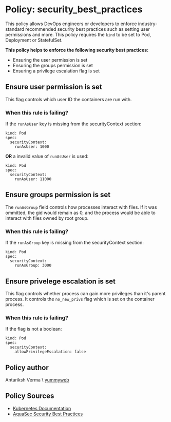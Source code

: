 # Policy: security_best_practices
This policy allows DevOps engineers or developers to enforce industry-standard recommended security
best practices such as setting user permissions and more. This policy requires the `kind`
to be set to Pod, Deployment or StatefulSet.

__This policy helps to enforce the following security best practices:__
* Ensuring the user permission is set
* Ensuring the groups permission is set
* Ensuring a privilege escalation flag is set

## Ensure user permission is set
This flag controls which user ID the containers are run with. 

### When this rule is failing?
If the `runAsUser` key is missing from the securityContext section:  
```
kind: Pod
spec:
  securityContext:
    runAsUser: 1000
```

__OR__ a invalid value of `runAsUser` is used:
```
kind: Pod
spec:
  securityContext:
    runAsUser: 11000
```

## Ensure groups permission is set
The `runAsGroup` field controls how processes interact with files. If it was ommitted,
the gid would remain as 0, and the process would be able to interact with files owned
by root group.

### When this rule is failing?
If the `runAsGroup` key is missing from the securityContext section:  
```
kind: Pod
spec:
  securityContext:
    runAsGroup: 3000
```

## Ensure privelege escalation is set
This flag controls whether process can gain more privileges than it's parent process.
It controls the `no_new_privs` flag which is set on the container process.

### When this rule is failing?
If the flag is not a boolean: 
```
kind: Pod
spec:
  securityContext:
    allowPrivilegeEscalation: false
```

## Policy author
Antariksh Verma \\ [yummyweb](https://github.com/yummyweb)

## Policy Sources
- [Kubernetes Documentation](https://kubernetes.io/docs/tasks/configure-pod-container/security-context/)
- [AquaSec Security Best Practices](https://www.aquasec.com/cloud-native-academy/kubernetes-in-production/kubernetes-security-best-practices-10-steps-to-securing-k8s/)
